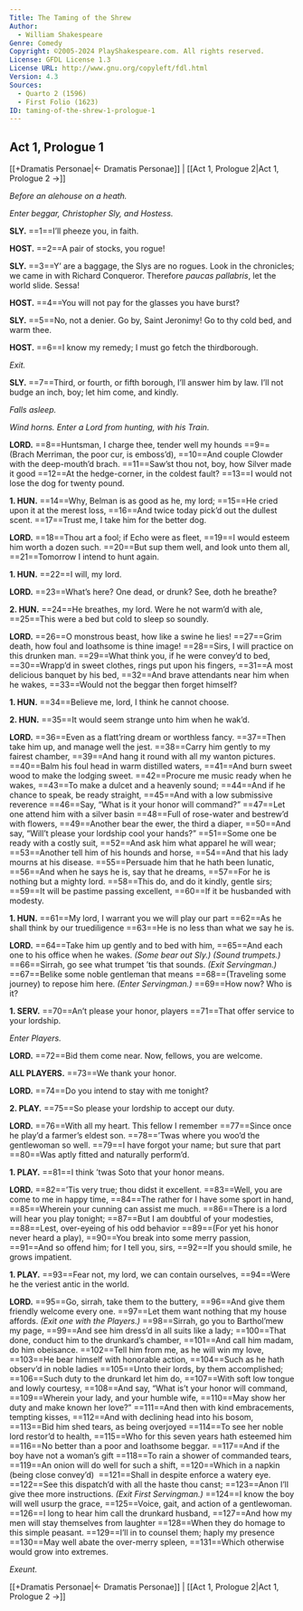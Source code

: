 ```yaml
---
Title: The Taming of the Shrew
Author: 
  - William Shakespeare
Genre: Comedy
Copyright: ©2005-2024 PlayShakespeare.com. All rights reserved.
License: GFDL License 1.3
License URL: http://www.gnu.org/copyleft/fdl.html
Version: 4.3
Sources:
  - Quarto 2 (1596)
  - First Folio (1623)
ID: taming-of-the-shrew-1-prologue-1
---
```


## Act 1, Prologue 1
[[+Dramatis Personae|← Dramatis Personae]] | [[Act 1, Prologue 2|Act 1, Prologue 2 →]]

*Before an alehouse on a heath.*


*Enter beggar, Christopher Sly, and Hostess.*

**SLY.**
==1==I’ll pheeze you, in faith.

**HOST.**
==2==A pair of stocks, you rogue!

**SLY.**
==3==Y’ are a baggage, the Slys are no rogues. Look in the chronicles; we came in with Richard Conqueror. Therefore *paucas pallabris*, let the world slide. Sessa!

**HOST.**
==4==You will not pay for the glasses you have burst?

**SLY.**
==5==No, not a denier. Go by, Saint Jeronimy! Go to thy cold bed, and warm thee.

**HOST.**
==6==I know my remedy; I must go fetch the thirdborough.


*Exit.*

**SLY.**
==7==Third, or fourth, or fifth borough, I’ll answer him by law. I’ll not budge an inch, boy; let him come, and kindly.


*Falls asleep.*


*Wind horns. Enter a Lord from hunting, with his Train.*

**LORD.**
==8==Huntsman, I charge thee, tender well my hounds
==9==(Brach Merriman, the poor cur, is emboss’d),
==10==And couple Clowder with the deep-mouth’d brach.
==11==Saw’st thou not, boy, how Silver made it good
==12==At the hedge-corner, in the coldest fault?
==13==I would not lose the dog for twenty pound.

**1. HUN.**
==14==Why, Belman is as good as he, my lord;
==15==He cried upon it at the merest loss,
==16==And twice today pick’d out the dullest scent.
==17==Trust me, I take him for the better dog.

**LORD.**
==18==Thou art a fool; if Echo were as fleet,
==19==I would esteem him worth a dozen such.
==20==But sup them well, and look unto them all,
==21==Tomorrow I intend to hunt again.

**1. HUN.**
==22==I will, my lord.

**LORD.**
==23==What’s here? One dead, or drunk? See, doth he breathe?

**2. HUN.**
==24==He breathes, my lord. Were he not warm’d with ale,
==25==This were a bed but cold to sleep so soundly.

**LORD.**
==26==O monstrous beast, how like a swine he lies!
==27==Grim death, how foul and loathsome is thine image!
==28==Sirs, I will practice on this drunken man.
==29==What think you, if he were convey’d to bed,
==30==Wrapp’d in sweet clothes, rings put upon his fingers,
==31==A most delicious banquet by his bed,
==32==And brave attendants near him when he wakes,
==33==Would not the beggar then forget himself?

**1. HUN.**
==34==Believe me, lord, I think he cannot choose.

**2. HUN.**
==35==It would seem strange unto him when he wak’d.

**LORD.**
==36==Even as a flatt’ring dream or worthless fancy.
==37==Then take him up, and manage well the jest.
==38==Carry him gently to my fairest chamber,
==39==And hang it round with all my wanton pictures.
==40==Balm his foul head in warm distilled waters,
==41==And burn sweet wood to make the lodging sweet.
==42==Procure me music ready when he wakes,
==43==To make a dulcet and a heavenly sound;
==44==And if he chance to speak, be ready straight,
==45==And with a low submissive reverence
==46==Say, “What is it your honor will command?”
==47==Let one attend him with a silver basin
==48==Full of rose-water and bestrew’d with flowers,
==49==Another bear the ewer, the third a diaper,
==50==And say, “Will’t please your lordship cool your hands?”
==51==Some one be ready with a costly suit,
==52==And ask him what apparel he will wear;
==53==Another tell him of his hounds and horse,
==54==And that his lady mourns at his disease.
==55==Persuade him that he hath been lunatic,
==56==And when he says he is, say that he dreams,
==57==For he is nothing but a mighty lord.
==58==This do, and do it kindly, gentle sirs;
==59==It will be pastime passing excellent,
==60==If it be husbanded with modesty.

**1. HUN.**
==61==My lord, I warrant you we will play our part
==62==As he shall think by our truediligence
==63==He is no less than what we say he is.

**LORD.**
==64==Take him up gently and to bed with him,
==65==And each one to his office when he wakes.
*(Some bear out Sly.)*
*(Sound trumpets.)*
==66==Sirrah, go see what trumpet ’tis that sounds.
*(Exit Servingman.)*
==67==Belike some noble gentleman that means
==68==(Traveling some journey) to repose him here.
*(Enter Servingman.)*
==69==How now? Who is it?

**1. SERV.**
==70==An’t please your honor, players
==71==That offer service to your lordship.


*Enter Players.*

**LORD.**
==72==Bid them come near. Now, fellows, you are welcome.

**ALL PLAYERS.**
==73==We thank your honor.

**LORD.**
==74==Do you intend to stay with me tonight?

**2. PLAY.**
==75==So please your lordship to accept our duty.

**LORD.**
==76==With all my heart. This fellow I remember
==77==Since once he play’d a farmer’s eldest son.
==78==’Twas where you woo’d the gentlewoman so well.
==79==I have forgot your name; but sure that part
==80==Was aptly fitted and naturally perform’d.

**1. PLAY.**
==81==I think ’twas Soto that your honor means.

**LORD.**
==82==’Tis very true; thou didst it excellent.
==83==Well, you are come to me in happy time,
==84==The rather for I have some sport in hand,
==85==Wherein your cunning can assist me much.
==86==There is a lord will hear you play tonight;
==87==But I am doubtful of your modesties,
==88==Lest, over-eyeing of his odd behavior
==89==(For yet his honor never heard a play),
==90==You break into some merry passion,
==91==And so offend him; for I tell you, sirs,
==92==If you should smile, he grows impatient.

**1. PLAY.**
==93==Fear not, my lord, we can contain ourselves,
==94==Were he the veriest antic in the world.

**LORD.**
==95==Go, sirrah, take them to the buttery,
==96==And give them friendly welcome every one.
==97==Let them want nothing that my house affords.
*(Exit one with the Players.)*
==98==Sirrah, go you to Barthol’mew my page,
==99==And see him dress’d in all suits like a lady;
==100==That done, conduct him to the drunkard’s chamber,
==101==And call him madam, do him obeisance.
==102==Tell him from me, as he will win my love,
==103==He bear himself with honorable action,
==104==Such as he hath observ’d in noble ladies
==105==Unto their lords, by them accomplished;
==106==Such duty to the drunkard let him do,
==107==With soft low tongue and lowly courtesy,
==108==And say, “What is’t your honor will command,
==109==Wherein your lady, and your humble wife,
==110==May show her duty and make known her love?”
==111==And then with kind embracements, tempting kisses,
==112==And with declining head into his bosom,
==113==Bid him shed tears, as being overjoyed
==114==To see her noble lord restor’d to health,
==115==Who for this seven years hath esteemed him
==116==No better than a poor and loathsome beggar.
==117==And if the boy have not a woman’s gift
==118==To rain a shower of commanded tears,
==119==An onion will do well for such a shift,
==120==Which in a napkin (being close convey’d) 
==121==Shall in despite enforce a watery eye.
==122==See this dispatch’d with all the haste thou canst;
==123==Anon I’ll give thee more instructions.
*(Exit First Servingman.)*
==124==I know the boy will well usurp the grace,
==125==Voice, gait, and action of a gentlewoman.
==126==I long to hear him call the drunkard husband,
==127==And how my men will stay themselves from laughter
==128==When they do homage to this simple peasant.
==129==I’ll in to counsel them; haply my presence
==130==May well abate the over-merry spleen,
==131==Which otherwise would grow into extremes.


*Exeunt.*

[[+Dramatis Personae|← Dramatis Personae]] | [[Act 1, Prologue 2|Act 1, Prologue 2 →]]